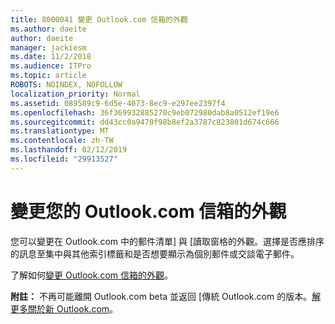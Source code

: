 ```yaml
---
title: 8000041 變更 Outlook.com 信箱的外觀
ms.author: daeite
author: daeite
manager: jackiesm
ms.date: 11/2/2018
ms.audience: ITPro
ms.topic: article
ROBOTS: NOINDEX, NOFOLLOW
localization_priority: Normal
ms.assetid: 089589c9-6d5e-4073-8ec9-e297ee2397f4
ms.openlocfilehash: 36f369932885270c9eb072980dab8a0512ef19e6
ms.sourcegitcommit: dd43cc0a9470f98b8ef2a3787c823801d674c666
ms.translationtype: MT
ms.contentlocale: zh-TW
ms.lasthandoff: 02/12/2019
ms.locfileid: "29913527"
---
```

# <a name="change-the-look-of-your-outlookcom-mailbox"></a>變更您的 Outlook.com 信箱的外觀

您可以變更在 Outlook.com 中的郵件清單] 與 [讀取窗格的外觀。選擇是否應排序的訊息至集中與其他索引標籤和是否想要顯示為個別郵件或交談電子郵件。
  
了解如何[變更 Outlook.com 信箱的外觀](https://go.microsoft.com/fwlink/p/?linkid=2001401&amp;clcid=0x409)。
  
 **附註：** 不再可能離開 Outlook.com beta 並返回 [傳統 Outlook.com 的版本。[解更多關於新 Outlook.com](https://go.microsoft.com/fwlink/p/?linkid=874356)。
  


